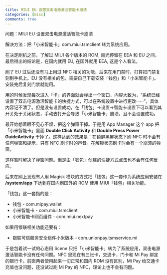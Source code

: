 ```yaml
---
title: MIUI EU 设置双击电源激活智能卡崩溃
categories: [misc]
comments: true
---
```


问题：MIUI EU 设置双击电源激活智能卡崩溃

解决方法：把「小米智能卡」com.miui.tsmclient 转为系统应用。

在决定刷机之前，了解过 MIUI 各个版本的 ROM, 目光停留在 EEA 和 EU 之间，最后得出的结论是，在国内就用 EU, 在国外就用 EEA, 这是个人看法。

刷了 EU 过后还没有马上用过 NFC 相关的功能，后来在用门禁时，打算把门禁复刻到手机上。EU 没有相关的包，需要自己下载安装「钱包」和「小米智能卡」。安装完后复刻门禁就能用。

用的时候发现每次进入「卡」的界面就会弹出一个窗口，内容大致为，“系统已经设置了双击电源激活智能卡的快捷方式，可以在系统设置中进行更改······”，具体内容记不清了。但是没有设置成功，在「钱包」->设置->智能卡设置下可以看到其开关处于关闭状态，手动去打开会导致「小米智能卡」崩溃，且不会设置成功。

最开始想着眼不见心不烦，把这个弹窗干掉。于是用 App Manager 这个 app 把「小米智能卡」里面 **Double Click Activity** 和 **Double Press Power GuideActivity** 干掉了。这样达到的效果是：在锁屏黑屏状态下刷 NFC 时不会有任何弹窗和提示，只有 NFC 刷卡时的声音。在解锁状态刷卡时会有一个崩溃的弹窗。

这样暂时解决了弹窗问题。但是由「钱包」创建的快捷方式点击也不会有任何反应。

后来在网上发现有人用 Magisk 模块的方式把「钱包」这一套作为系统应用安装在 **/system/app** 下达到在国内刷国外的 ROM 使用 MIUI「钱包」相关功能。

「钱包」这一套指的是：

- 钱包 - com.mipay.wallet
- 小米智能卡 - com.miui.tsmclient
- 小米智能卡网页组件 - com.miui.nextpay

如果用银联相关功能还要有：

- 银联可信服务安全组件小米版本 - com.unionpay.tsmservice.mi

于是包着试一试的心态用 Scene 只把「小米智能卡」转为了系统应用，双击电源激活智能卡没有任何问题。NFC 里现在有三张卡，交通卡，门卡和 Mi Pay 绑定的银行卡。前面两者使用起来一切正常和国内 ROM 没有区别，Mi Pay 给交通卡充值也没问题，还没试过刷 Mi Pay 的 NFC，理论上也不会有问题。
